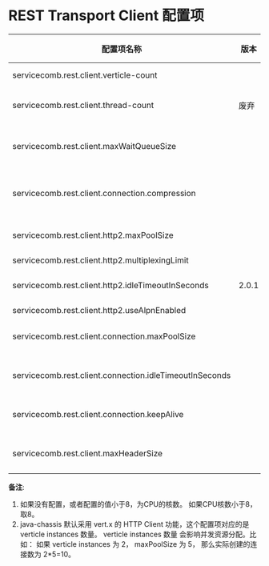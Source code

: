# REST Transport Client 配置项

|配置项名称|版本|缺省值|功能描述|
|---|---|---|---|
|servicecomb.rest.client.verticle-count||备注1|备注2|
|servicecomb.rest.client.thread-count|废弃||同verticle-count|
|servicecomb.rest.client.maxWaitQueueSize||-1|HTTP HTTP2 等待队列大小|
|servicecomb.rest.client.connection.compression||false|HTTP HTTP2是否启用压缩|
|servicecomb.rest.client.http2.maxPoolSize||1|HTTP2 客户端连接池大小|
|servicecomb.rest.client.http2.multiplexingLimit||1||
|servicecomb.rest.client.http2.idleTimeoutInSeconds|2.0.1|0|HTTP2 连接闲置超时时间|
|servicecomb.rest.client.http2.useAlpnEnabled||true||
|servicecomb.rest.client.connection.maxPoolSize||5|HTTP 客户端连接池大小|
|servicecomb.rest.client.connection.idleTimeoutInSeconds||30|HTTP 连接闲置超时时间|
|servicecomb.rest.client.connection.keepAlive||true|HTTP 连接是否保活|
|servicecomb.rest.client.maxHeaderSize||8192|HTTP 最大头部限制|

**备注**:

1. 如果没有配置，或者配置的值小于8，为CPU的核数。 如果CPU核数小于8， 取8。
2. java-chassis 默认采用 vert.x 的 HTTP Client 功能，这个配置项对应的是 verticle instances 数量。 verticle instances 数量
   会影响并发资源分配。比如： 如果 verticle instances 为 2， maxPoolSize 为 5， 那么实际创建的连接数为 2*5=10。

